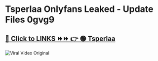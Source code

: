 
 # Tsperlaa Onlyfans Leaked - Update Files 0gvg9

## <h2><a href="https://clipsfans.com/Tsperlaa&ref=git">🔗 Click to LINKS ⏩⏩ 👉 🟢 Tsperlaa </a></h2>

<a href="https://clipsfans.com/Tsperlaa&ref=git" rel="nofollow" data-target="animated-image.originalLink"><img src="https://i.ibb.co.com/xMMVF88/686577567.gif" alt="Viral Video Original" style="max-width: 100%; display: inline-block;" data-target="animated-image.originalImage"></a>


